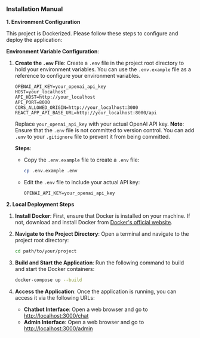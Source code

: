 ### Installation Manual

**1. Environment Configuration**

This project is Dockerized. Please follow these steps to configure and deploy the application:

**Environment Variable Configuration**:

1. **Create the `.env` File**:
   Create a `.env` file in the project root directory to hold your environment variables. You can use the `.env.example` file as a reference to configure your environment variables.

   ```text
   OPENAI_API_KEY=your_openai_api_key
   HOST=your_localhost
   API_HOST=http://your_localhost
   API_PORT=8000
   CORS_ALLOWED_ORIGIN=http://your_localhost:3000
   REACT_APP_API_BASE_URL=http://your_localhost:8000/api
   ```

   Replace `your_openai_api_key` with your actual OpenAI API key. **Note**: Ensure that the `.env` file is not committed to version control. You can add `.env` to your `.gitignore` file to prevent it from being committed.

   **Steps**:
   - Copy the `.env.example` file to create a `.env` file:
     ```bash
     cp .env.example .env
     ```
   - Edit the `.env` file to include your actual API key:
     ```text
     OPENAI_API_KEY=your_openai_api_key
     ```

**2. Local Deployment Steps**

1. **Install Docker**:
   First, ensure that Docker is installed on your machine. If not, download and install Docker from [Docker's official website](https://www.docker.com/products/docker-desktop).

2. **Navigate to the Project Directory**:
   Open a terminal and navigate to the project root directory:
   ```bash
   cd path/to/your/project
   ```

3. **Build and Start the Application**:
   Run the following command to build and start the Docker containers:
   ```bash
   docker-compose up --build
   ```

4. **Access the Application**:
   Once the application is running, you can access it via the following URLs:
   - **Chatbot Interface**: Open a web browser and go to [http://localhost:3000/chat](http://localhost:3000/chat)
   - **Admin Interface**: Open a web browser and go to [http://localhost:3000/admin](http://localhost:3000/admin)
